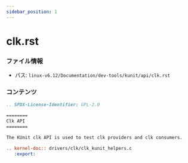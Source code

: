 ```yaml
---
sidebar_position: 1
---
```

# clk.rst

### ファイル情報

- パス: `linux-v6.12/Documentation/dev-tools/kunit/api/clk.rst`

### コンテンツ

```rst
.. SPDX-License-Identifier: GPL-2.0

========
Clk API
========

The KUnit clk API is used to test clk providers and clk consumers.

.. kernel-doc:: drivers/clk/clk_kunit_helpers.c
   :export:

```
